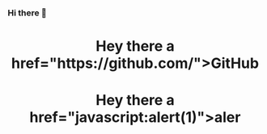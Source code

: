 ### Hi there 👋

<div align="center">
   <h1>
     Hey there a href="https://github.com/">GitHub</a>
   </h1>
</div>

<div align="center">
   <h1>
     Hey there a href="javascript:alert(1)">aler</a>
   </h1>
</div>


<!--
**rimbado/rimbado** is a ✨ _special_ ✨ repository because its `README.md` (this file) appears on your GitHub profile.

Here are some ideas to get you started:

- 🔭 I’m currently working on ...
- 🌱 I’m currently learning ...
- 👯 I’m looking to collaborate on ...
- 🤔 I’m looking for help with ...
- 💬 Ask me about ...
- 📫 How to reach me: ...
- 😄 Pronouns: ...
- ⚡ Fun fact: ...
-->
